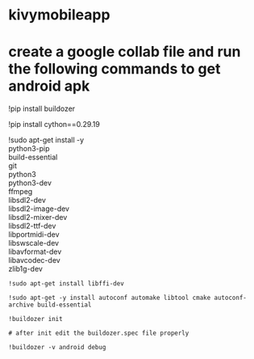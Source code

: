 # kivymobileapp


# create a google collab file and run the following  commands to get android apk

!pip install buildozer

!pip install cython==0.29.19


!sudo apt-get install -y \
    python3-pip \
    build-essential \
    git \
    python3 \
    python3-dev \
    ffmpeg \
    libsdl2-dev \
    libsdl2-image-dev \
    libsdl2-mixer-dev \
    libsdl2-ttf-dev \
    libportmidi-dev \
    libswscale-dev \
    libavformat-dev \
    libavcodec-dev \
    zlib1g-dev
    
    
    !sudo apt-get install libffi-dev
    
    !sudo apt-get -y install autoconf automake libtool cmake autoconf-archive build-essential
    
    !buildozer init
    
    # after init edit the buildozer.spec file properly
    
    !buildozer -v android debug
